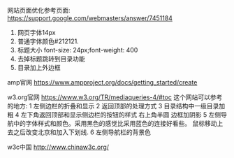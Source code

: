 网站页面优化参考页面:
https://support.google.com/webmasters/answer/7451184


1. 网页字体14px
2. 普通字体颜色#212121.
3. 标题大小    font-size: 24px;font-weight: 400
4. 去掉标题跳转到目录功能
5. 目录加上外边框

amp官网
https://www.ampproject.org/docs/getting_started/create


w3.org官网
https://www.w3.org/TR/mediaqueries-4/#toc
这个网站可以参考的地方:
1 左侧边栏的折叠和显示
2 返回顶部的处理方式
3 目录结构中一级目录加粗
4 左下角返回顶部和显示侧边栏的按钮的样式
	右上角半圆
	边框加阴影
5 左侧导航中的字体样式和颜色。采用黑色的感觉比采用蓝色的连接好看些。
	鼠标移动上去之后改变北京和加入下划线.
6 左侧导航栏的背景色

w3c中国
http://www.chinaw3c.org/


